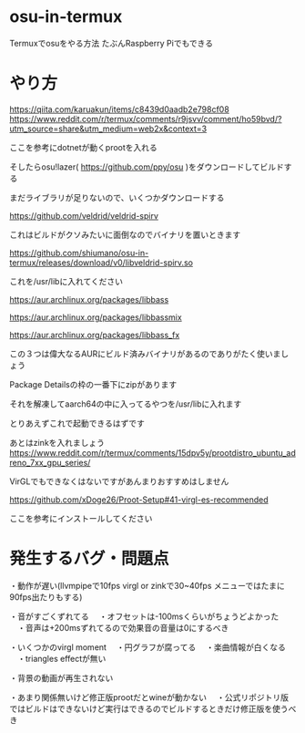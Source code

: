 # osu-in-termux
Termuxでosuをやる方法 たぶんRaspberry Piでもできる

# やり方

https://qiita.com/karuakun/items/c8439d0aadb2e798cf08
https://www.reddit.com/r/termux/comments/r9jsvv/comment/ho59bvd/?utm_source=share&utm_medium=web2x&context=3

ここを参考にdotnetが動くprootを入れる

そしたらosu!lazer( https://github.com/ppy/osu )をダウンロードしてビルドする

まだライブラリが足りないので、いくつかダウンロードする

https://github.com/veldrid/veldrid-spirv

これはビルドがクソみたいに面倒なのでバイナリを置いときます

https://github.com/shiumano/osu-in-termux/releases/download/v0/libveldrid-spirv.so

これを/usr/libに入れてください

https://aur.archlinux.org/packages/libbass

https://aur.archlinux.org/packages/libbassmix

https://aur.archlinux.org/packages/libbass_fx

この３つは偉大なるAURにビルド済みバイナリがあるのでありがたく使いましょう

Package Detailsの枠の一番下にzipがあります

それを解凍してaarch64の中に入ってるやつを/usr/libに入れます


とりあえずこれで起動できるはずです

あとはzinkを入れましょう
https://www.reddit.com/r/termux/comments/15dpv5y/prootdistro_ubuntu_adreno_7xx_gpu_series/

VirGLでもできなくはないですがあんまりおすすめはしません

https://github.com/xDoge26/Proot-Setup#41-virgl-es-recommended

ここを参考にインストールしてください

# 発生するバグ・問題点
・動作が遅い(llvmpipeで10fps virgl or zinkで30~40fps メニューではたまに90fps出たりもする)

・音がすごくずれてる
　・オフセットは-100msくらいがちょうどよかった
　・音声は+200msずれてるので効果音の音量は0にするべき

・いくつかのvirgl moment
　・円グラフが腐ってる
　・楽曲情報が白くなる
　・triangles effectが無い

・背景の動画が再生されない

・あまり関係無いけど修正版prootだとwineが動かない
　・公式リポジトリ版ではビルドはできないけど実行はできるのでビルドするときだけ修正版を使うべき
